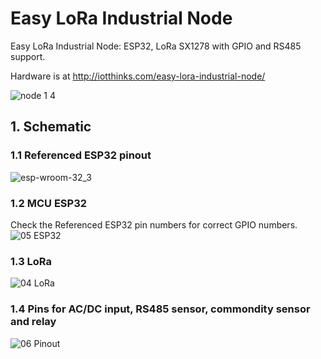 # Easy LoRa Industrial Node
Easy LoRa Industrial Node: ESP32, LoRa SX1278 with GPIO and RS485 support.

Hardware is at http://iotthinks.com/easy-lora-industrial-node/

![node 1 4](https://user-images.githubusercontent.com/29994971/56794650-c3909300-6838-11e9-8945-dcd3d56bb453.png)

## 1. Schematic
### 1.1 Referenced ESP32 pinout
![esp-wroom-32_3](https://user-images.githubusercontent.com/29994971/56800129-85996c00-6844-11e9-8acd-b30e1db9f772.jpg)

### 1.2 MCU ESP32
Check the Referenced ESP32 pin numbers for correct GPIO numbers.
![05  ESP32](https://user-images.githubusercontent.com/29994971/56794473-64cb1980-6838-11e9-9061-f9f2b67ca565.png)

### 1.3 LoRa
![04  LoRa](https://user-images.githubusercontent.com/29994971/56802215-ad3f0300-6849-11e9-842c-af91e397631e.png)

### 1.4 Pins for AC/DC input, RS485 sensor, commondity sensor and relay
![06  Pinout](https://user-images.githubusercontent.com/29994971/56844082-b2955f80-68d4-11e9-9445-346e9f4cb510.png)
